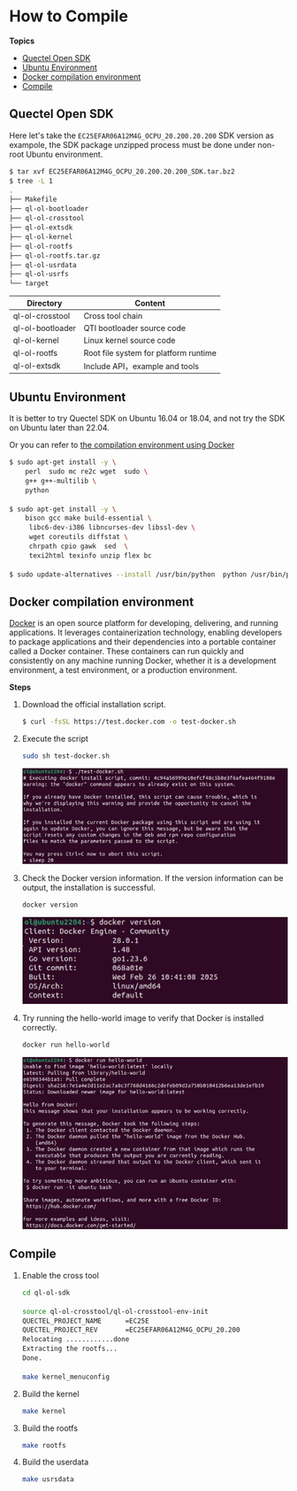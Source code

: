 # How to Compile

**Topics**

- [Quectel Open SDK](#quectel-open-sdk)
- [Ubuntu Environment](#ubuntu-environment)
- [Docker compilation environment](#docker-compilation-environment)
- [Compile](#compile)

## Quectel Open SDK

Here let's take the `EC25EFAR06A12M4G_OCPU_20.200.20.200` SDK version as exampole, the SDK package unzipped process must be done under non-root Ubuntu environment.

```bash
$ tar xvf EC25EFAR06A12M4G_OCPU_20.200.20.200_SDK.tar.bz2
$ tree -L 1
.
├── Makefile
├── ql-ol-bootloader
├── ql-ol-crosstool
├── ql-ol-extsdk
├── ql-ol-kernel
├── ql-ol-rootfs
├── ql-ol-rootfs.tar.gz
├── ql-ol-usrdata
├── ql-ol-usrfs
└── target
```



|     Directory    |     Content               |
|   ------         |       ------              |
| ql-ol-crosstool  | Cross tool chain               |
| ql-ol-bootloader | QTI bootloader source code     |
| ql-ol-kernel     | Linux kernel source code       |
| ql-ol-rootfs     | Root file system for platform runtime |
| ql-ol-extsdk     | Include API，example and tools        |



## Ubuntu Environment

It is better to try Quectel SDK on Ubuntu 16.04 or 18.04, and not try the SDK on Ubuntu later than 22.04.

Or you can refer to [the compilation environment using Docker](#docker-compilation-environment)
    
```bash
$ sudo apt-get install -y \
    perl  sudo mc re2c wget  sudo \
    g++ g++-multilib \
    python
    
$ sudo apt-get install -y \
    bison gcc make build-essential \
     libc6-dev-i386 libncurses-dev libssl-dev \
     wget coreutils diffstat \  
     chrpath cpio gawk  sed  \
     texi2html texinfo unzip flex bc

$ sudo update-alternatives --install /usr/bin/python  python /usr/bin/python2  2700
```

## Docker compilation environment
[Docker](https://www.docker.com/) is an open source platform for developing, delivering, and running applications. It leverages containerization technology, enabling developers to package applications and their dependencies into a portable container called a Docker container. These containers can run quickly and consistently on any machine running Docker, whether it is a development environment, a test environment, or a production environment.

**Steps**
1. Download the official installation script.

    ```bash
    $ curl -fsSL https://test.docker.com -o test-docker.sh
    ```

1. Execute the script

    ```bash
    sudo sh test-docker.sh
    ```
    
    ![](../_static/images/test_docker.png)

1. Check the Docker version information. If the version information can be output, the installation is successful.

    ```bash
    docker version
    ```
    ![](../_static/images/docker_v.png)

1.  Try running the hello-world image to verify that Docker is installed correctly.

    ```bash
    docker run hello-world
    ```
    ![](../_static/images/docker_run_hello.png)

## Compile 

1. Enable the cross tool

    ```bash
    cd ql-ol-sdk 

    source ql-ol-crosstool/ql-ol-crosstool-env-init
    QUECTEL_PROJECT_NAME      =EC25E
    QUECTEL_PROJECT_REV       =EC25EFAR06A12M4G_OCPU_20.200
    Relocating ............done
    Extracting the rootfs...
    Done.

    make kernel_menuconfig
    ```

1. Build the kernel    

    ```bash
    make kernel
    ```

1. Build the rootfs

    ```bash
    make rootfs
    ```

1. Build the userdata

    ```bash
    make usrsdata
    ```


